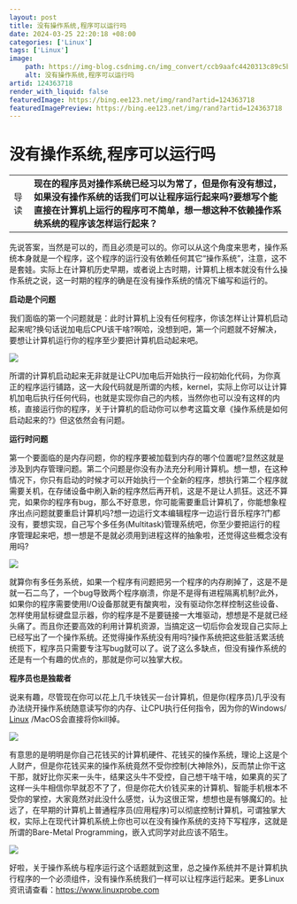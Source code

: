 ```yaml
---
layout: post
title: 没有操作系统,程序可以运行吗
date: 2024-03-25 22:20:18 +08:00
categories: ['Linux']
tags: ['Linux']
image:
    path: https://img-blog.csdnimg.cn/img_convert/ccb9aafc4420313c89c5bc7f1c365f0a.png?x-oss-process=image/resize,m_fixed,h_150
    alt: 没有操作系统,程序可以运行吗
artid: 124363718
render_with_liquid: false
featuredImage: https://bing.ee123.net/img/rand?artid=124363718
featuredImagePreview: https://bing.ee123.net/img/rand?artid=124363718
---
```


# 没有操作系统,程序可以运行吗

|  |  |
| --- | --- |
| 导读 | **现在的程序员对操作系统已经习以为常了，但是你有没有想过，如果没有操作系统的话我们可以让程序运行起来吗?要想写个能直接在计算机上运行的程序可不简单，想一想这种不依赖操作系统系统的程序该怎样运行起来？** |

先说答案，当然是可以的，而且必须是可以的。你可以从这个角度来思考，操作系统本身就是一个程序，这个程序的运行没有依赖任何其它“操作系统”，注意，这不是套娃。实际上在计算机历史早期，或者说上古时期，计算机上根本就没有什么操作系统之说，这一时期的程序的确是在没有操作系统的情况下编写和运行的。

**启动是个问题**

我们面临的第一个问题就是：此时计算机上没有任何程序，你该怎样让计算机启动起来呢?换句话说加电后CPU该干啥?啊哈，没想到吧，第一个问题就不好解决，要想让计算机运行你的程序至少要把计算机启动起来吧。

![](https://i-blog.csdnimg.cn/blog_migrate/1f1150db1958af5e6e1575526d0c450f.png)

所谓的计算机启动起来无非就是让CPU加电后开始执行一段初始化代码，为你真正的程序运行铺路，这一大段代码就是所谓的内核，kernel，实际上你可以让计算机加电后执行任何代码，也就是实现你自己的内核，当然你也可以没有这样的内核，直接运行你的程序，关于计算机的启动你可以参考这篇文章《操作系统是如何启动起来的?》但这依然会有问题。

**运行时问题**

第一个要面临的是内存问题，你的程序要被加载到内存的哪个位置呢?显然这就是涉及到内存管理问题。第二个问题是你没有办法充分利用计算机。想一想，在这种情况下，你只有启动的时候才可以开始执行一个全新的程序，想执行第二个程序就需要关机，在存储设备中刷入新的程序然后再开机，这是不是让人抓狂。这还不算完，如果你的程序有bug，那么不好意思，你可能需要重启计算机了，你能想象程序出点问题就要重启计算机吗?想一边运行文本编辑程序一边运行音乐程序?门都没有，要想实现，自己写个多任务(Multitask)管理系统吧，你至少要把运行的程序管理起来吧，想一想是不是就必须用到进程这样的抽象啦，还觉得这些概念没有用吗?

![](https://i-blog.csdnimg.cn/blog_migrate/1f70ad5616109929102e188c4136ebe2.png)

就算你有多任务系统，如果一个程序有问题把另一个程序的内存刷掉了，这是不是就一石二鸟了，一个bug导致两个程序崩溃，你是不是得有进程隔离机制?此外，如果你的程序需要使用I/O设备那就更有酸爽啦，没有驱动你怎样控制这些设备、怎样使用鼠标键盘显示器，你的程序是不是要链接一大堆驱动，想想是不是就已经头痛了。而且你还要高效的利用计算机资源，当搞定这一切后你会发现自己实际上已经写出了一个操作系统。还觉得操作系统没有用吗?操作系统把这些脏活累活统统揽下，程序员只需要专注写bug就可以了。说了这么多缺点，但没有操作系统的还是有一个有趣的优点的，那就是你可以独掌大权。

**程序员也是独裁者**

说来有趣，尽管现在你可以花上几千块钱买一台计算机，但是你(程序员)几乎没有办法绕开操作系统随意读写你的内存、让CPU执行任何指令，因为你的Windows/
[Linux](https://www.linuxprobe.com/ "Linux")
/MacOS会直接将你kill掉。

![](https://i-blog.csdnimg.cn/blog_migrate/265d2318025f511249be93fec5f17750.png)

有意思的是明明是你自己花钱买的计算机硬件、花钱买的操作系统，理论上这是个人财产，但是你花钱买来的操作系统竟然不受你控制(大神除外)，反而禁止你干这干那，就好比你买来一头牛，结果这头牛不受控，自己想干啥干啥，如果真的买了这样一头牛相信你早就忍不了了，但是你花大价钱买来的计算机、智能手机根本不受你的掌控，大家竟然对此没什么感觉，认为这很正常，想想也是有够魔幻的。扯远了，在早期的计算机上普通程序员(应用程序)可以彻底控制计算机，可谓独掌大权，实际上在现代计算机系统上你也可以在没有操作系统的支持下写程序，这就是所谓的Bare-Metal Programming，嵌入式同学对此应该不陌生。

![](https://i-blog.csdnimg.cn/blog_migrate/bdd7145e5219be078ae862e80a46d6b6.png)

好啦，关于操作系统与程序运行这个话题就到这里，总之操作系统并不是计算机执行程序的一个必须组件，没有操作系统我们一样可以让程序运行起来。更多Linux资讯请查看：https://www.linuxprobe.com